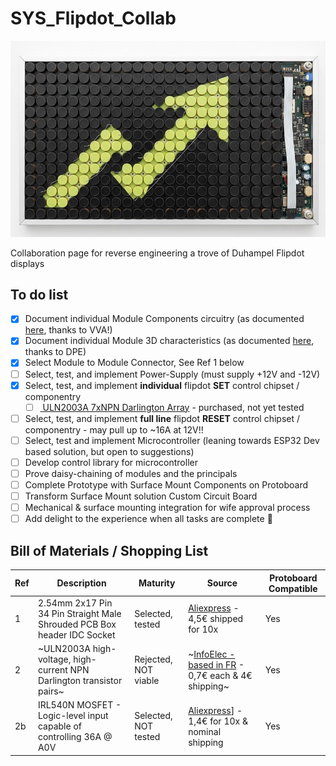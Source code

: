 # SYS_Flipdot_Collab
![Screenshot of a comment on a GitHub image flipdog.](https://github.com/DNicholai/SYS_Flipdot_Collab/blob/main/Assets/flipdot.jpg)

Collaboration page for reverse engineering a trove of Duhampel Flipdot displays

## To do list
- [x] Document individual Module Components circuitry (as documented [here](Assets/Schematic_Module-pastille_2025-06-01_VVA.pdf), thanks to VVA!)
- [x] Document  individual Module 3D characteristics (as documented [here](Assets/FlipDot_Module-Simplified_Interface_Drawing_DPE.pdf), thanks to DPE)
- [x] Select Module to Module Connector, See Ref 1 below
- [ ] Select, test, and implement Power-Supply (must supply +12V and -12V)
- [x] Select, test, and implement **individual** flipdot **SET** control chipset / componentry
  - [ ] [ ULN2003A 7xNPN Darlington Array]([https://www.ti.com/lit/ds/symlink/sn754410.pdf](https://www.ti.com/lit/gpn/ULN2003A)) - purchased, not yet tested
- [ ] Select, test, and implement **full line** flipdot **RESET** control chipset / componentry - may pull up to ~16A at 12V!!
- [ ] Select, test and implement Microcontroller (leaning towards ESP32 Dev based solution, but open to suggestions)
- [ ] Develop control library for microcontroller 
- [ ] Prove daisy-chaining of modules and the principals
- [ ] Complete Prototype with Surface Mount Components on Protoboard
- [ ] Transform Surface Mount solution Custom Circuit Board
- [ ] Mechanical & surface mounting integration for wife approval process
- [ ] Add delight to the experience when all tasks are complete :tada:

## Bill of Materials / Shopping List
| Ref | Description | Maturity | Source | Protoboard Compatible |
| --- | --- | --- | --- | --- |
| 1 | 2.54mm 2x17 Pin 34 Pin Straight Male Shrouded PCB Box header IDC Socket | Selected, tested | [Aliexpress](https://fr.aliexpress.com/item/1005002763733694.html?spm=a2g0o.order_list.order_list_main.11.3d971802Kre3jq&gatewayAdapt=glo2fra) - 4,5€ shipped for 10x  | Yes |
| 2 |  ~ULN2003A high-voltage, high-current NPN Darlington transistor pairs~ | Rejected, NOT viable | ~[InfoElec - based in FR](https://www.infoelec-shop.fr/accueil/1838-uln2003a.html) - 0,7€ each & 4€ shipping~ | Yes |
| 2b |  IRL540N MOSFET - Logic-level input capable of controlling 36A @ A0V | Selected, NOT tested | [Aliexpress](https://fr.aliexpress.com/item/1005007681770350.html?spm=a2g0o.order_detail.order_detail_item.4.6a51f19clIqdwJ&gatewayAdapt=glo2fra)] - 1,4€ for 10x & nominal shipping | Yes |

